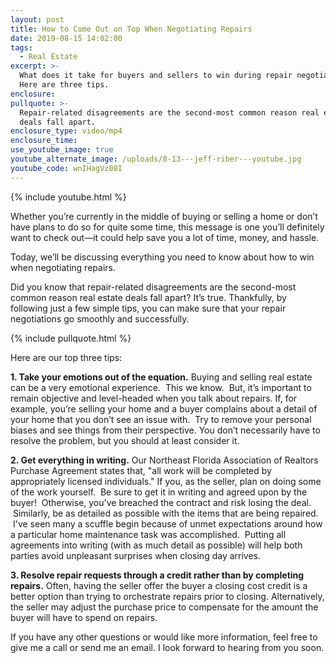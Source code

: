 ```yaml
---
layout: post
title: How to Come Out on Top When Negotiating Repairs
date: 2019-08-15 14:02:00
tags:
  - Real Estate
excerpt: >-
  What does it take for buyers and sellers to win during repair negotiations?
  Here are three tips.
enclosure:
pullquote: >-
  Repair-related disagreements are the second-most common reason real estate
  deals fall apart.
enclosure_type: video/mp4
enclosure_time:
use_youtube_image: true
youtube_alternate_image: /uploads/8-13---jeff-riber---youtube.jpg
youtube_code: wnIHagVz08I
---
```


{% include youtube.html %}

Whether you’re currently in the middle of buying or selling a home or don’t have plans to do so for quite some time, this message is one you’ll definitely want to check out—it could help save you a lot of time, money, and hassle.&nbsp;

Today, we’ll be discussing everything you need to know about how to win when negotiating repairs.&nbsp;

Did you know that repair-related disagreements are the second-most common reason real estate deals fall apart? It’s true. Thankfully, by following just a few simple tips, you can make sure that your repair negotiations go smoothly and successfully.

{% include pullquote.html %}

Here are our top three tips:&nbsp;

**1\. Take your emotions out of the equation.** Buying and selling real estate can be a very emotional experience. &nbsp;This we know. &nbsp;But, it’s important to remain objective and level-headed when you talk about repairs. If, for example, you’re selling your home and a buyer complains about a detail of your home that you don’t see an issue with. &nbsp;Try to remove your personal biases and see things from their perspective. You don’t necessarily have to resolve the problem, but you should at least consider it.

**2\. Get everything in writing.** Our Northeast Florida Association of Realtors Purchase Agreement states that, "all work will be completed by appropriately licensed individuals." If you, as the seller, plan on doing some of the work yourself. &nbsp;Be sure to get it in writing and agreed upon by the buyer\! &nbsp;Otherwise, you've breached the contract and risk losing the deal. &nbsp;Similarly, be as detailed as possible with the items that are being repaired. &nbsp;I've seen many a scuffle begin because of unmet expectations around how a particular home maintenance task was accomplished. &nbsp;Putting all agreements into writing (with as much detail as possible) will help both parties avoid unpleasant surprises when closing day arrives.

**3\. Resolve repair requests through a credit rather than by completing repairs.** Often, having the seller offer the buyer a closing cost credit is a better option than trying to orchestrate repairs prior to closing. Alternatively, the seller may adjust the purchase price to compensate for the amount the buyer will have to spend on repairs.

If you have any other questions or would like more information, feel free to give me a call or send me an email. I look forward to hearing from you soon.